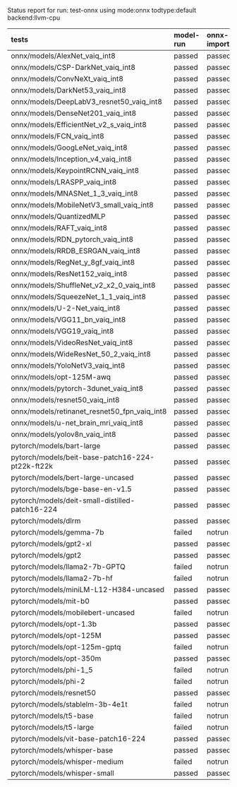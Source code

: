 Status report for run: test-onnx using mode:onnx todtype:default backend:llvm-cpu

| tests                                            | model-run   | onnx-import   | torch-mlir   | iree-compile   | inference   |
|:-------------------------------------------------|:------------|:--------------|:-------------|:---------------|:------------|
| onnx/models/AlexNet_vaiq_int8                    | passed      | passed        | passed       | passed         | mismatch    |
| onnx/models/CSP-DarkNet_vaiq_int8                | passed      | passed        | passed       | passed         | mismatch    |
| onnx/models/ConvNeXt_vaiq_int8                   | passed      | passed        | passed       | passed         | mismatch    |
| onnx/models/DarkNet53_vaiq_int8                  | passed      | passed        | passed       | passed         | mismatch    |
| onnx/models/DeepLabV3_resnet50_vaiq_int8         | passed      | passed        | passed       | failed         | notrun      |
| onnx/models/DenseNet201_vaiq_int8                | passed      | passed        | passed       | passed         | mismatch    |
| onnx/models/EfficientNet_v2_s_vaiq_int8          | passed      | passed        | passed       | passed         | mismatch    |
| onnx/models/FCN_vaiq_int8                        | passed      | passed        | passed       | failed         | notrun      |
| onnx/models/GoogLeNet_vaiq_int8                  | passed      | passed        | passed       | passed         | mismatch    |
| onnx/models/Inception_v4_vaiq_int8               | passed      | passed        | passed       | failed         | notrun      |
| onnx/models/KeypointRCNN_vaiq_int8               | passed      | passed        | failed       | notrun         | notrun      |
| onnx/models/LRASPP_vaiq_int8                     | passed      | passed        | passed       | failed         | notrun      |
| onnx/models/MNASNet_1_3_vaiq_int8                | passed      | passed        | passed       | passed         | mismatch    |
| onnx/models/MobileNetV3_small_vaiq_int8          | passed      | passed        | passed       | passed         | mismatch    |
| onnx/models/QuantizedMLP                         | passed      | passed        | passed       | passed         | mismatch    |
| onnx/models/RAFT_vaiq_int8                       | passed      | passed        | failed       | notrun         | notrun      |
| onnx/models/RDN_pytorch_vaiq_int8                | passed      | passed        | passed       | passed         | mismatch    |
| onnx/models/RRDB_ESRGAN_vaiq_int8                | passed      | passed        | passed       | failed         | notrun      |
| onnx/models/RegNet_y_8gf_vaiq_int8               | passed      | passed        | passed       | passed         | mismatch    |
| onnx/models/ResNet152_vaiq_int8                  | passed      | passed        | passed       | passed         | mismatch    |
| onnx/models/ShuffleNet_v2_x2_0_vaiq_int8         | passed      | passed        | passed       | failed         | notrun      |
| onnx/models/SqueezeNet_1_1_vaiq_int8             | passed      | passed        | passed       | passed         | mismatch    |
| onnx/models/U-2-Net_vaiq_int8                    | passed      | passed        | passed       | failed         | notrun      |
| onnx/models/VGG11_bn_vaiq_int8                   | passed      | passed        | passed       | passed         | mismatch    |
| onnx/models/VGG19_vaiq_int8                      | passed      | passed        | passed       | passed         | mismatch    |
| onnx/models/VideoResNet_vaiq_int8                | passed      | passed        | passed       | failed         | notrun      |
| onnx/models/WideResNet_50_2_vaiq_int8            | passed      | passed        | passed       | passed         | mismatch    |
| onnx/models/YoloNetV3_vaiq_int8                  | passed      | passed        | passed       | failed         | notrun      |
| onnx/models/opt-125M-awq                         | passed      | passed        | passed       | failed         | notrun      |
| onnx/models/pytorch-3dunet_vaiq_int8             | passed      | passed        | passed       | failed         | notrun      |
| onnx/models/resnet50_vaiq_int8                   | passed      | passed        | passed       | passed         | mismatch    |
| onnx/models/retinanet_resnet50_fpn_vaiq_int8     | passed      | passed        | failed       | notrun         | notrun      |
| onnx/models/u-net_brain_mri_vaiq_int8            | passed      | passed        | passed       | passed         | failed      |
| onnx/models/yolov8n_vaiq_int8                    | passed      | passed        | passed       | failed         | notrun      |
| pytorch/models/bart-large                        | passed      | passed        | passed       | failed         | notrun      |
| pytorch/models/beit-base-patch16-224-pt22k-ft22k | passed      | passed        | passed       | failed         | notrun      |
| pytorch/models/bert-large-uncased                | passed      | passed        | passed       | passed         | passed      |
| pytorch/models/bge-base-en-v1.5                  | passed      | passed        | passed       | passed         | passed      |
| pytorch/models/deit-small-distilled-patch16-224  | passed      | passed        | passed       | failed         | notrun      |
| pytorch/models/dlrm                              | passed      | passed        | passed       | failed         | notrun      |
| pytorch/models/gemma-7b                          | failed      | notrun        | notrun       | notrun         | notrun      |
| pytorch/models/gpt2-xl                           | passed      | passed        | passed       | passed         | passed      |
| pytorch/models/gpt2                              | passed      | passed        | passed       | passed         | passed      |
| pytorch/models/llama2-7b-GPTQ                    | failed      | notrun        | notrun       | notrun         | notrun      |
| pytorch/models/llama2-7b-hf                      | failed      | notrun        | notrun       | notrun         | notrun      |
| pytorch/models/miniLM-L12-H384-uncased           | passed      | passed        | passed       | passed         | passed      |
| pytorch/models/mit-b0                            | passed      | passed        | passed       | failed         | notrun      |
| pytorch/models/mobilebert-uncased                | failed      | notrun        | notrun       | notrun         | notrun      |
| pytorch/models/opt-1.3b                          | passed      | passed        | passed       | failed         | notrun      |
| pytorch/models/opt-125M                          | passed      | passed        | passed       | failed         | notrun      |
| pytorch/models/opt-125m-gptq                     | failed      | notrun        | notrun       | notrun         | notrun      |
| pytorch/models/opt-350m                          | passed      | passed        | passed       | failed         | notrun      |
| pytorch/models/phi-1_5                           | failed      | notrun        | notrun       | notrun         | notrun      |
| pytorch/models/phi-2                             | failed      | notrun        | notrun       | notrun         | notrun      |
| pytorch/models/resnet50                          | passed      | passed        | passed       | passed         | passed      |
| pytorch/models/stablelm-3b-4e1t                  | failed      | notrun        | notrun       | notrun         | notrun      |
| pytorch/models/t5-base                           | failed      | notrun        | notrun       | notrun         | notrun      |
| pytorch/models/t5-large                          | failed      | notrun        | notrun       | notrun         | notrun      |
| pytorch/models/vit-base-patch16-224              | passed      | passed        | passed       | failed         | notrun      |
| pytorch/models/whisper-base                      | passed      | passed        | passed       | failed         | notrun      |
| pytorch/models/whisper-medium                    | failed      | notrun        | notrun       | notrun         | notrun      |
| pytorch/models/whisper-small                     | passed      | passed        | passed       | failed         | notrun      |
